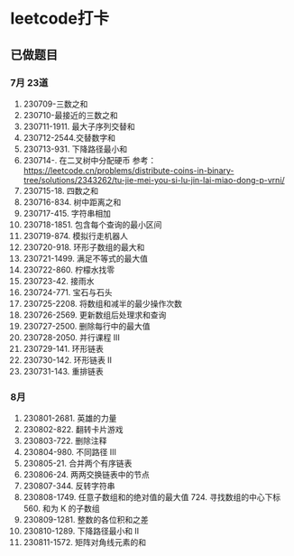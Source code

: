 # leetcode打卡
## 已做题目
### 7月 23道
1. 230709-三数之和
2. 230710-最接近的三数之和
3. 230711-1911. 最大子序列交替和
4. 230712-2544.交替数字和
5. 230713-931. 下降路径最小和
6. 230714-. 在二叉树中分配硬币 参考：https://leetcode.cn/problems/distribute-coins-in-binary-tree/solutions/2343262/tu-jie-mei-you-si-lu-jin-lai-miao-dong-p-vrni/
7. 230715-18. 四数之和 
8. 230716-834. 树中距离之和
9. 230717-415. 字符串相加
10. 230718-1851. 包含每个查询的最小区间
11. 230719-874. 模拟行走机器人
12. 230720-918. 环形子数组的最大和
13. 230721-1499. 满足不等式的最大值
14. 230722-860. 柠檬水找零
15. 230723-42. 接雨水
16. 230724-771. 宝石与石头
17. 230725-2208. 将数组和减半的最少操作次数
18. 230726-2569. 更新数组后处理求和查询
19. 230727-2500. 删除每行中的最大值
20. 230728-2050. 并行课程 III
21. 230729-141. 环形链表
22. 230730-142. 环形链表 II
23. 230731-143. 重排链表
### 8月
1. 230801-2681. 英雄的力量
2. 230802-822. 翻转卡片游戏
3. 230803-722. 删除注释
4. 230804-980. 不同路径 III
5. 230805-21. 合并两个有序链表
6. 230806-24. 两两交换链表中的节点
7. 230807-344. 反转字符串
8. 230808-1749. 任意子数组和的绝对值的最大值 724. 寻找数组的中心下标 560. 和为 K 的子数组
9. 230809-1281. 整数的各位积和之差
10. 230810-1289. 下降路径最小和 II
11. 230811-1572. 矩阵对角线元素的和

